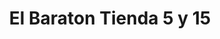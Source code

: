 ---
title: "El Baraton Tienda 5 y 15"
url: /santo-domingo-oeste/el-baraton-tienda-5-y-15/
shop: tienda de variedades
---